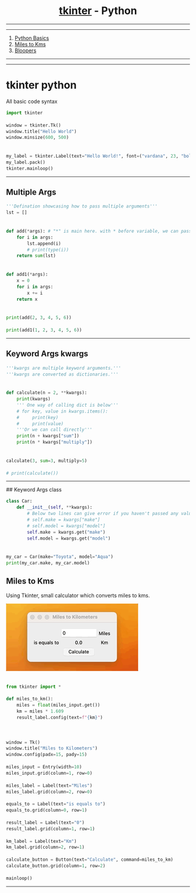 <a name="readme-top"></a>


<div align="center">
<!-- Title: -->
<h1><a href="https://github.com/skthati/python_tkinter">tkinter</a> - Python </h1>
</div>

<!-- Table of contents -->
<hr>
<hr>
<ol>
    <li><a href="#tkinter-python">Python Basics</a></li>
    <li><a href="#miles-to-kms">Miles to Kms</a></li>
    <li><a href="#bloopers">Bloopers</a></li>
</ol>
<hr>
<hr>


# tkinter python
 All basic code syntax 

```Python
import tkinter

window = tkinter.Tk()
window.title("Hello World")
window.minsize(600, 500)


my_label = tkinter.Label(text="Hello World!", font=("vardana", 23, "bold"))
my_label.pack()
tkinter.mainloop()
```

<hr>

## Multiple Args

```Python
'''Defination showcasing how to pass multiple arguments'''
lst = []


def add(*args): # "*" is main here. with * before variable, we can pass any number of arguments to Defination
    for i in args:
        lst.append(i)
        # print(type(i))
    return sum(lst)


def add1(*args):
    x = 0
    for i in args:
        x += i
    return x


print(add(2, 3, 4, 5, 6))

print(add1(1, 2, 3, 4, 5, 6))
```

<hr>

## Keyword Args kwargs

```Python
'''kwargs are multiple keyword arguments.'''
'''kwargs are converted as dictionaries.'''


def calculate(n = 2, **kwargs):
    print(kwargs)
    ''' One way of calling dict is below'''
    # for key, value in kwargs.items():
    #     print(key)
    #     print(value)
    '''Or we can call directly'''
    print(n + kwargs["sum"])
    print(n * kwargs["multiply"])


calculate(3, sum=3, multiply=5)

# print(calculate())
```

<hr>
## Keyword Args class

```Python
class Car:
    def __init__(self, **kwargs):
        # Below two lines can give error if you haven't passed any values.
        # self.make = kwargs["make"]
        # self.model = kwargs["model"]
        self.make = kwargs.get("make")
        self.model = kwargs.get("model")


my_car = Car(make="Toyota", model="Aqua")
print(my_car.make, my_car.model)

```

## Miles to Kms <a name="miles-to-kms"></a>

Using Tkinter, small calculator which converts miles to kms.

![Alt text](Calculator/miles_to_km.gif)

```Python

from tkinter import *

def miles_to_km():
    miles = float(miles_input.get())
    km = miles * 1.609
    result_label.config(text=f"{km}")



window = Tk()
window.title("Miles to Kilometers")
window.config(padx=15, pady=15)

miles_input = Entry(width=10)
miles_input.grid(column=1, row=0)

miles_label = Label(text="Miles")
miles_label.grid(column=2, row=0)

equals_to = Label(text="is equals to")
equals_to.grid(column=0, row=1)

result_label = Label(text="0")
result_label.grid(column=1, row=1)

km_label = Label(text="Km")
km_label.grid(column=2, row=1)

calculate_button = Button(text="Calculate", command=miles_to_km)
calculate_button.grid(column=1, row=2)

mainloop()
```

<hr>

<!--
```Python

``` 
-->
<!-- 

Test1  
## Test <a name="test"></a>
Test Test

1. Code
    ```Python
    sc.onkey(key="Up", fun=up_move)
    sc.onkey(key="Right", fun=right_move)
    sc.onkey(key="Left", fun=left_move)
    sc.onkey(key="Down", fun=down_move)
    ```

2. Output

    ![Alt text](images/snake_working.gif)

<p align="right">(<a href="#readme-top">back to top</a>)</p>
<hr>  


-->


